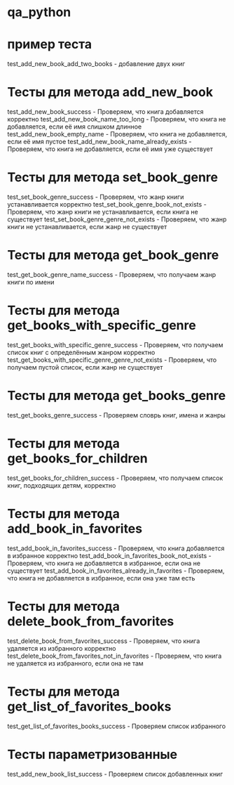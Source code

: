 # qa_python

# пример теста
test_add_new_book_add_two_books - добавление двух книг

# Тесты для метода add_new_book
test_add_new_book_success - Проверяем, что книга добавляется корректно
test_add_new_book_name_too_long - Проверяем, что книга не добавляется, если её имя слишком длинное
test_add_new_book_empty_name - Проверяем, что книга не добавляется, если её имя пустое
test_add_new_book_name_already_exists - Проверяем, что книга не добавляется, если её имя уже существует

# Тесты для метода set_book_genre
test_set_book_genre_success - Проверяем, что жанр книги устанавливается корректно
test_set_book_genre_book_not_exists - Проверяем, что жанр книги не устанавливается, если книга не существует
test_set_book_genre_genre_not_exists - Проверяем, что жанр книги не устанавливается, если жанр не существует

# Тесты для метода get_book_genre
test_get_book_genre_name_success - Проверяем, что получаем жанр книги по имени

# Тесты для метода get_books_with_specific_genre
test_get_books_with_specific_genre_success - Проверяем, что получаем список книг с определённым жанром корректно
test_get_books_with_specific_genre_genre_not_exists - Проверяем, что получаем пустой список, если жанр не существует

# Тесты для метода get_books_genre
test_get_books_genre_success - Проверяем словрь книг, имена и жанры

# Тесты для метода get_books_for_children
test_get_books_for_children_success - Проверяем, что получаем список книг, подходящих детям, корректно

# Тесты для метода add_book_in_favorites
test_add_book_in_favorites_success - Проверяем, что книга добавляется в избранное корректно
test_add_book_in_favorites_book_not_exists - Проверяем, что книга не добавляется в избранное, если она не существует
test_add_book_in_favorites_already_in_favorites - Проверяем, что книга не добавляется в избранное, если она уже там есть

# Тесты для метода delete_book_from_favorites

test_delete_book_from_favorites_success - Проверяем, что книга удаляется из избранного корректно
test_delete_book_from_favorites_not_in_favorites - Проверяем, что книга не удаляется из избранного, если она не там

# Тесты для метода get_list_of_favorites_books
test_get_list_of_favorites_books_success - Проверяем список избранного

# Тесты параметризованные
test_add_new_book_list_success - Проверяем список добавленных книг
